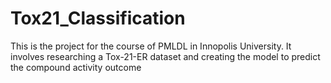 # Tox21_Classification
This is the project for the course of PMLDL in Innopolis University. It involves researching a Tox-21-ER dataset and creating the model to predict the compound activity outcome
